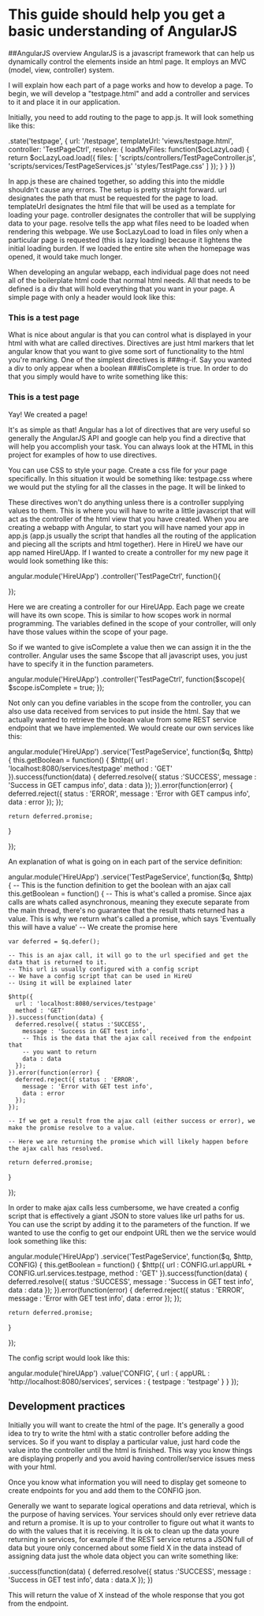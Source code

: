 # This guide should help you get a basic understanding of AngularJS

##AngularJS overview
AngularJS is a javascript framework that can help us dynamically control the elements inside an html page. It employs an MVC (model, view, controller) system.

I will explain how each part of a page works and how to develop a page. To begin, we will develop a "testpage.html" and add a controller and services to it and place it in our application.

Initially, you need to add routing to the page to app.js. It will look something like this:

.state('testpage', {
  url: '/testpage',
  templateUrl: 'views/testpage.html',
  controller: 'TestPageCtrl',
  resolve: {
    loadMyFiles: function($ocLazyLoad) {
      return $ocLazyLoad.load({
        files: [
          'scripts/controllers/TestPageController.js',
          'scripts/services/TestPageServices.js'
          'styles/TestPage.css'
        ]
      });
    }
  }
})

In app.js these are chained together, so adding this into the middle shouldn't cause any errors. The setup is pretty straight forward. url designates the path that must be requested for the page to load. templateUrl designates the html file that will be used as a template for loading your page. controller designates the controller that will be supplying data to your page.
resolve tells the app what files need to be loaded when rendering this webpage.
We use $ocLazyLoad to load in files only when a particular page is requested (this is lazy loading) because it lightens the initial loading burden. If we loaded the entire site when the homepage was opened, it would take much longer.


When developing an angular webapp, each individual page does not need all of the boilerplate html code that normal html needs. All that needs to be defined is a div that will hold everything that you want in your page. A simple page with only a header would look like this:

<div class = "testpage">
  <h3> This is a test page </h3>
</div>

What is nice about angular is that you can control what is displayed in your html with what are called directives.
Directives are just html markers that let angular know that you want to give some sort of functionality to the html you're marking. One of the simplest directives is ###ng-if. Say you wanted a div to only appear when a boolean ###isComplete is true. In order to do that you simply would have to write something like this:

<div class="testpage">
  <h3> This is a test page </h3>
  <div ng-if="isComplete"> Yay! We created a page! </div>
</div>

It's as simple as that! Angular has a lot of directives that are very useful so generally the AngularJS API and google can help you find a directive that will help you accomplish your task. You can always look at the HTML in this project for examples of how to use directives.

You can use CSS to style your page. Create a css file for your page specifically. In this situation it would be something like: testpage.css where we would put the styling for all the classes in the page. It will be linked to

These directives won't do anything unless there is a controller supplying values to them. This is where you will have to write a little javascript that will act as the controller of the html view that you have created. When you are creating a webapp with Angular, to start you will have named your app in app.js (app.js usually the script that handles all the routing of the application and piecing all the scripts and html together). Here in HireU we have our app named HireUApp. If I wanted to create a controller for my new page it would look something like this:

angular.module('HireUApp')
.controller('TestPageCtrl', function(){

});

Here we are creating a controller for our HireUApp. Each page we create will have its own scope. This is similar to how scopes work in normal programming.
The variables defined in the scope of your controller, will only have those values within the scope of your page.

So if we wanted to give isComplete a value then we can assign it in the the controller. Angular uses the same $scope that all javascript uses, you just have to specify it in the function parameters.


angular.module('HireUApp')
.controller('TestPageCtrl', function($scope){
  $scope.isComplete = true;
});

Not only can you define variables in the scope from the controller, you can also use data received from services to put inside the html.
Say that we actually wanted to retrieve the boolean value from some REST service endpoint that we have implemented. We would create our own services like this:

angular.module('HireUApp')
.service('TestPageService', function($q, $http) {
  this.getBoolean = function() {
    $http({
      url : 'localhost:8080/services/testpage'
      method : 'GET'
    }).success(function(data) {
      deferred.resolve({ status :'SUCCESS',
        message : 'Success in GET campus info',
        data : data
      });
    }).error(function(error) {
      deferred.reject({ status : 'ERROR',
        message : 'Error with GET campus info',
        data : error
      });
    });

    return deferred.promise;
  }

});

An explanation of what is going on in each part of the service definition:

angular.module('HireUApp')
.service('TestPageService', function($q, $http) {
  -- This is the function definition to get the boolean with an ajax call
  this.getBoolean = function() {
    -- This is what's called a promise. Since ajax calls are whats called asynchronous, meaning they execute separate from the main thread, there's no guarantee that the result thats returned has a value. This is why we return what's called a promise, which says 'Eventually this will have a value'
    -- We create the promise here

    var deferred = $q.defer();

    -- This is an ajax call, it will go to the url specified and get the data that is returned to it.
    -- This url is usually configured with a config script
    -- We have a config script that can be used in HireU
    -- Using it will be explained later

    $http({
      url : 'localhost:8080/services/testpage'
      method : 'GET'
    }).success(function(data) {
      deferred.resolve({ status :'SUCCESS',
        message : 'Success in GET test info',
        -- This is the data that the ajax call received from the endpoint that
        -- you want to return
        data : data
      });
    }).error(function(error) {
      deferred.reject({ status : 'ERROR',
        message : 'Error with GET test info',
        data : error
      });
    });

    -- If we get a result from the ajax call (either success or error), we make the promise resolve to a value.

    -- Here we are returning the promise which will likely happen before the ajax call has resolved.

    return deferred.promise;
  }

});

In order to make ajax calls less cumbersome, we have created a config script that is effectively a giant JSON to store values like url paths for us. You can use the script by adding it to the parameters of the function. If we wanted to use the config to get our endpoint URL then we the service would look something like this:

angular.module('HireUApp')
.service('TestPageService', function($q, $http, CONFIG) {
  this.getBoolean = function() {
    $http({
      url : CONFIG.url.appURL + CONFIG.url.services.testpage,
      method : 'GET'
    }).success(function(data) {
      deferred.resolve({ status :'SUCCESS',
        message : 'Success in GET test info',
        data : data
      });
    }).error(function(error) {
      deferred.reject({ status : 'ERROR',
        message : 'Error with GET test info',
        data : error
      });
    });

    return deferred.promise;
  }

});

The config script would look like this:

angular.module('hireUApp')
.value('CONFIG', {
  url : {
    appURL : 'http://localhost:8080/services',
    services : {
      testpage : 'testpage'
    }
  }
});

## Development practices

Initially you will want to create the html of the page. It's generally a good idea to try to write the html with a static controller before adding the services. So if you want to display a particular value, just hard code the value into the controller until the html is finished. This way you know things are displaying properly and you avoid having controller/service issues mess with your html. 

Once you know what information you will need to display get someone to create endpoints for you and add them to the CONFIG json.

Generally we want to separate logical operations and data retrieval, which is the purpose of having services. Your services should only ever retrieve data and return a promise. It is up to your controller to figure out what it wants to do with the values that it is receiving. It is ok to clean up the data youre returning in services, for example if the REST service returns a JSON full of data but youre only concerned about some field X in the data instead of assigning data just the whole data object you can write something like:

.success(function(data) {
  deferred.resolve({ status :'SUCCESS',
    message : 'Success in GET test info',
    data : data.X
  });
})

This will return the value of X instead of the whole response that you got from the endpoint.

